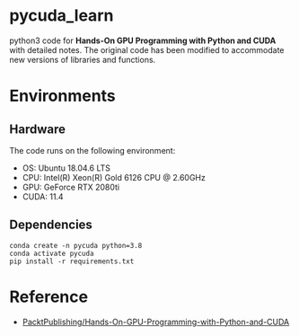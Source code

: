 # pycuda_learn
python3 code for **Hands-On GPU Programming with Python and CUDA** with detailed notes. The original code has been modified to accommodate new versions of libraries and functions.

# Environments
## Hardware
The code runs on the following environment:
- OS: Ubuntu 18.04.6 LTS
- CPU: Intel(R) Xeon(R) Gold 6126 CPU @ 2.60GHz
- GPU: GeForce RTX 2080ti
- CUDA: 11.4

## Dependencies
```
conda create -n pycuda python=3.8
conda activate pycuda
pip install -r requirements.txt
```

# Reference
- [PacktPublishing/Hands-On-GPU-Programming-with-Python-and-CUDA](https://github.com/PacktPublishing/Hands-On-GPU-Programming-with-Python-and-CUDA)
